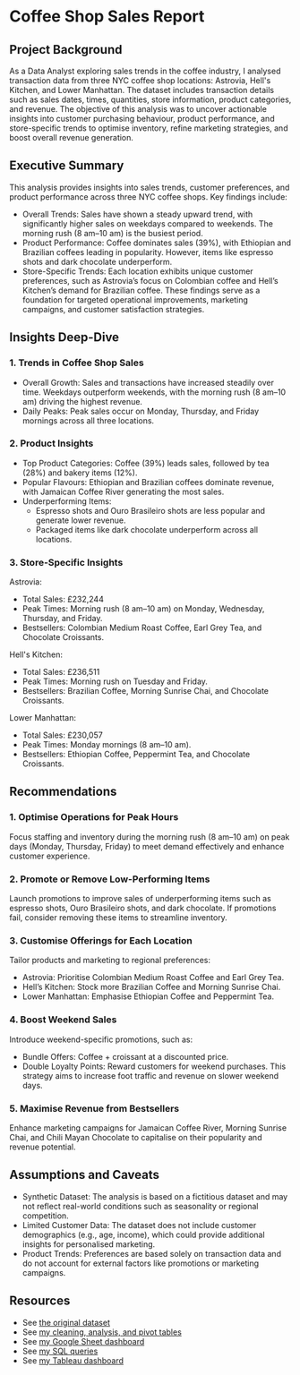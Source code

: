 # Coffee Shop Sales Report

## Project Background
As a Data Analyst exploring sales trends in the coffee industry, I analysed transaction data from three NYC coffee shop locations: Astrovia, Hell's Kitchen, and Lower Manhattan. The dataset includes transaction details such as sales dates, times, quantities, store information, product categories, and revenue. The objective of this analysis was to uncover actionable insights into customer purchasing behaviour, product performance, and store-specific trends to optimise inventory, refine marketing strategies, and boost overall revenue generation.

## Executive Summary
This analysis provides insights into sales trends, customer preferences, and product performance across three NYC coffee shops. Key findings include:
  - Overall Trends: Sales have shown a steady upward trend, with significantly higher sales on weekdays compared to weekends. The morning rush (8 am–10 am) is the busiest period.
  - Product Performance: Coffee dominates sales (39%), with Ethiopian and Brazilian coffees leading in popularity. However, items like espresso shots and dark chocolate underperform.
  - Store-Specific Trends: Each location exhibits unique customer preferences, such as Astrovia’s focus on Colombian coffee and Hell’s Kitchen’s demand for Brazilian coffee.
These findings serve as a foundation for targeted operational improvements, marketing campaigns, and customer satisfaction strategies.

## Insights Deep-Dive
### 1. Trends in Coffee Shop Sales
  - Overall Growth: Sales and transactions have increased steadily over time. Weekdays outperform weekends, with the morning rush (8 am–10 am) driving the highest revenue.
  - Daily Peaks: Peak sales occur on Monday, Thursday, and Friday mornings across all three locations.
### 2. Product Insights
  - Top Product Categories: Coffee (39%) leads sales, followed by tea (28%) and bakery items (12%).
  - Popular Flavours: Ethiopian and Brazilian coffees dominate revenue, with Jamaican Coffee River generating the most sales.
  - Underperforming Items:
      - Espresso shots and Ouro Brasileiro shots are less popular and generate lower revenue.
      - Packaged items like dark chocolate underperform across all locations.
### 3. Store-Specific Insights
Astrovia:
  - Total Sales: £232,244
  - Peak Times: Morning rush (8 am–10 am) on Monday, Wednesday, Thursday, and Friday.
  - Bestsellers: Colombian Medium Roast Coffee, Earl Grey Tea, and Chocolate Croissants.

Hell's Kitchen:
  - Total Sales: £236,511
  - Peak Times: Morning rush on Tuesday and Friday.
  - Bestsellers: Brazilian Coffee, Morning Sunrise Chai, and Chocolate Croissants.

Lower Manhattan:
  - Total Sales: £230,057
  - Peak Times: Monday mornings (8 am–10 am).
  - Bestsellers: Ethiopian Coffee, Peppermint Tea, and Chocolate Croissants.

## Recommendations
### 1. Optimise Operations for Peak Hours
Focus staffing and inventory during the morning rush (8 am–10 am) on peak days (Monday, Thursday, Friday) to meet demand effectively and enhance customer experience.
### 2. Promote or Remove Low-Performing Items
Launch promotions to improve sales of underperforming items such as espresso shots, Ouro Brasileiro shots, and dark chocolate.
If promotions fail, consider removing these items to streamline inventory.
### 3. Customise Offerings for Each Location
Tailor products and marketing to regional preferences:
  - Astrovia: Prioritise Colombian Medium Roast Coffee and Earl Grey Tea.
  - Hell’s Kitchen: Stock more Brazilian Coffee and Morning Sunrise Chai.
  - Lower Manhattan: Emphasise Ethiopian Coffee and Peppermint Tea.
### 4. Boost Weekend Sales
Introduce weekend-specific promotions, such as:
  - Bundle Offers: Coffee + croissant at a discounted price.
  - Double Loyalty Points: Reward customers for weekend purchases.
This strategy aims to increase foot traffic and revenue on slower weekend days.
### 5. Maximise Revenue from Bestsellers
Enhance marketing campaigns for Jamaican Coffee River, Morning Sunrise Chai, and Chili Mayan Chocolate to capitalise on their popularity and revenue potential.

## Assumptions and Caveats
  - Synthetic Dataset: The analysis is based on a fictitious dataset and may not reflect real-world conditions such as seasonality or regional competition.
  - Limited Customer Data: The dataset does not include customer demographics (e.g., age, income), which could provide additional insights for personalised marketing.
  - Product Trends: Preferences are based solely on transaction data and do not account for external factors like promotions or marketing campaigns.

## Resources
- See [the original dataset](https://github.com/Mazedaa/Coffee-Shop-Sales-Project/blob/main/original_coffee_sales.xlsx%20-%20dataset.csv)
- See [my cleaning, analysis, and pivot tables](https://github.com/Mazedaa/Coffee-Shop-Sales-Project/blob/main/coffee_shop_sales_clean.xlsx)
- See [my Google Sheet dashboard](https://github.com/Mazedaa/Coffee-Shop-Sales-Project/blob/main/GoogleSheetDashboard.png)
- See [my SQL queries](https://github.com/Mazedaa/Coffee-Shop-Sales-Project/blob/main/coffeeSales.sql)
- See [my Tableau dashboard](https://github.com/Mazedaa/Coffee-Shop-Sales-Project/blob/main/TableauDashboard.png)
